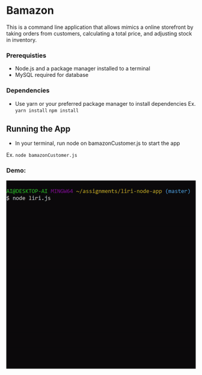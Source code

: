 # Bamazon

This is a command line application that allows mimics a online storefront by taking orders from customers, calculating a total price, and adjusting stock in inventory.

### Prerequisties
- Node.js and a package manager installed to a terminal
- MySQL required for database

### Dependencies
- Use yarn or your preferred package manager to install dependencies
Ex.
``
yarn install
``
``
npm install
``

## Running the App
- In your terminal, run node on bamazonCustomer.js to start the app

Ex.
``
node bamazonCustomer.js
``

### Demo: 

![Demo](https://github.com/dhuan008/liri-node-app/blob/master/img/liri-demo.gif)